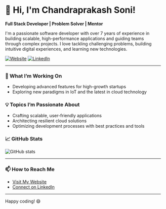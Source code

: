 # 👋 Hi, I'm Chandraprakash Soni!

**Full Stack Developer | Problem Solver | Mentor**

I'm a passionate software developer with over 7 years of experience in building scalable, high-performance applications and guiding teams through complex projects. I love tackling challenging problems, building intuitive digital experiences, and learning new technologies.

[![Website](https://img.shields.io/badge/website-icpsoni.com-blue)](https://icpsoni.com/)
[![LinkedIn](https://img.shields.io/badge/linkedin-Chandraprakash_Soni-blue)](https://www.linkedin.com/in/icpsoni/)

---

### 🚀 What I’m Working On
- Developing advanced features for high-growth startups
- Exploring new paradigms in IoT and the latest in cloud technology

### 💡 Topics I’m Passionate About
- Crafting scalable, user-friendly applications
- Architecting resilient cloud solutions
- Optimizing development processes with best practices and tools

### 📈 GitHub Stats
![GitHub stats](https://github-readme-stats.vercel.app/api?username=icpsoni&show_icons=true&hide_title=true&count_private=true&theme=radical)

---

### 📫 How to Reach Me
- [Visit My Website](https://icpsoni.com/)
- [Connect on LinkedIn](https://www.linkedin.com/in/icpsoni/)

---

Happy coding! 😄
